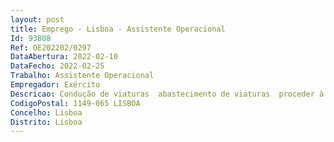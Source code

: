 ```yaml
--- 
layout: post
title: Emprego - Lisboa - Assistente Operacional
Id: 93808
Ref: OE202202/0297
DataAbertura: 2022-02-10
DataFecho: 2022-02-25
Trabalho: Assistente Operacional
Empregador: Exército
Descricao: Condução de viaturas  abastecimento de viaturas  proceder à contagem de combustível gasto  repor níveis de óleo e água na viatura  lavar o exterior e interior da viatura, quando necessário  efetuar pequenas ações de manutenção e reparação que não requeiram a imobilização da viatura.
CodigoPostal: 1149-065 LISBOA
Concelho: Lisboa
Distrito: Lisboa
--- 
```

